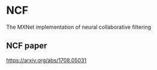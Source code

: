 # NCF
The MXNet implementation of neural collaborative filtering

## NCF paper
https://arxiv.org/abs/1708.05031
